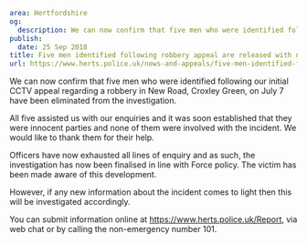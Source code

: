 ```yaml
area: Hertfordshire
og:
  description: We can now confirm that five men who were identified following our initial CCTV appeal regarding a robbery in New Road, Croxley Green, on July 7 have been eliminated from the investigation.
publish:
  date: 25 Sep 2018
title: Five men identified following robbery appeal are released with no further action - Croxley Green
url: https://www.herts.police.uk/news-and-appeals/five-men-identified-following-robbery-appeal-are-released-with-no-further-action-croxley-green
```

We can now confirm that five men who were identified following our initial CCTV appeal regarding a robbery in New Road, Croxley Green, on July 7 have been eliminated from the investigation.

All five assisted us with our enquiries and it was soon established that they were innocent parties and none of them were involved with the incident. We would like to thank them for their help.

Officers have now exhausted all lines of enquiry and as such, the investigation has now been finalised in line with Force policy. The victim has been made aware of this development.

However, if any new information about the incident comes to light then this will be investigated accordingly.

You can submit information online at https://www.herts.police.uk/Report, via web chat or by calling the non-emergency number 101.
